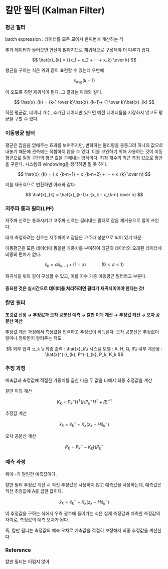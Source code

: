 # 칼만 필터 (Kalman Filter)

### 평균 필터

batch expression : 데이터를 모두 모아서 한꺼번에 계산하는 식

추가 데이터가 들어오면 연산이 많아지므로 재귀식으로 구성해야 더 다루기 쉽다.

$$
\hat{x}_{k} = {{x_1 + x_2 + ··· + x_k} \over k}
$$

평균을 구하는 식은 위와 같이 표현할 수 있는데 우변에 

$$
x_{avg}(k-1)
$$

 이 오도록 하면 재귀식이 된다. 그 결과는 아래와 같다.
 
$$
\hat{x}_{k} = {k-1 \over k}\hat{x}_{k-1}+ {1 \over k}\hat{x}_{k}
$$

직전 평균값, 데이터 개수, 추가된 데이터만 있으면 예전 데이터들을 저장하지 않고도 평균을 구할 수 있다.



### 이동평균 필터

평균은 잡음을 없애주는 효과를 보여주지만, 변화하는 물리량을 뭉뚱그려 하나의 값으로 내놓기 때문에 관측에는 적합하지 않을 수 있다. 이를 보완하기 위해 사용하는 것이 이동평균으로 일정 구간의 평균 값을 구해내는 방식이다. 지정 개수의 최근 측정 값으로 평균을 구한다. 시스템의 windowing을 생각하면 될 듯 하다.

$$
\hat{x}_{k} = { x_{k-n+1} + x_{k-n+2} + ··· + x_{k} \over n}
$$

이를 재귀식으로 변환하면 아래와 같다.

$$
\hat{x}_{k} = \hat{x}_{k-1}+ {x_k - x_{k-n} \over n}
$$


### 저주파 통과 필터(LPF)

저주파 신호는 통과시키고 고주파 신호는 걸러내는 필터로 잡음 제거용으로 많이 쓰인다.

대개 측정하려는 신호는 저주파이고 잡음은 고주파 성분으로 되어 있기 때문.

이동평균은 모든 데이터에 동일한 가중치를 부여하여 최근의 데이터와 오래된 데이터에 비중의 편차가 없다. 

$$
\hat{x}_{k} = \alpha \hat{x}_{k-1}+(1-\alpha)\quad\quad\quad(0 < \alpha < 1)
$$

재귀식을 위와 같이 구성할 수 있고, 이를 지수 가중 이동평균 필터라고 부른다.

#### 중요한 것은 실시간으로 데이터를 처리하려면 필터가 재귀식이어야 한다는 것!



### 칼만 필터

**초깃값 선정 → 추정값과 오차 공분산 예측 → 칼만 이득 계산 → 추정값 계산 → 오차 공분산 계산**

추정값 계산 과정에서 측정값을 입력하고 추정값이 획득된다. 오차 공분산은 추정값이 얼마나 정확한지 알려주는 척도


$$
외부 입력  :z_k \\
최종 출력 : \hat{x}_k\\
시스템 모델 : A, H, Q, R\\
내부 계산용 : \hat{x}^{-}_{k}, P^{-}_{k}, P_k, K_k
$$


### 추정 과정

예측값과 측정값에 적절한 가중치를 곱한 다음 두 값을 더해서 최종 추정값을 계산

칼만 이득 계산

$$
K_k = P^-_kH^T(HP^-_kH^T + R)^{-1}
$$

추정값 계산

$$
\hat{x}_k = \hat{x}^-_k + K_k(z_k-H\hat{x}^-_k)
$$

오차 공분산 계산

$$
P_k = P^-_k - K_kHP^-_k
$$


### 예측 과정

위에 -가 달린건 예측값이다.

칼만 필터 추정값 계산 시 직전 추정값은 사용하지 않고 예측값을 사용하는데, 예측값은 직전 추정값에 A를 곱한 값이다.

$$
\hat{x}_k = \hat{x}^-_k + K_k(z_k-H\hat{x}^-_k)
$$

이 추정값을 구하는 식에서 우측 괄호에 들어가는 식은 실제 측정값과 예측한 측정값의 차이로, 측정값의 예측 오차가 된다.

즉, 칼만 필터는 측정값의 예측 오차로 예측값을 적절히 보정해서 최종 추정값을 계산한다.





### Reference

칼만 필터는 어렵지 않아
